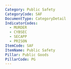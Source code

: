 ```yaml
---
Category: Public Safety
CategoryCode: SAF
DocumentType: CategoryDetail
IndicatorCodes:
  - MURDER
  - CYBSEC
  - SECAPP
  - PRISON
ItemCode: SAF
ItemName: Public Safety
Pillar: Public Goods
PillarCode: PG
---
```


